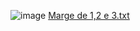 ![image](https://github.com/user-attachments/assets/50e06527-eccd-4652-ab2c-5661ff0afbdd)
[Marge de 1,2 e 3.txt](https://github.com/user-attachments/files/16591009/Marge.de.1.2.e.3.txt)
